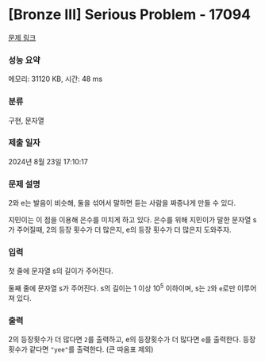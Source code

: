 # [Bronze III] Serious Problem - 17094 

[문제 링크](https://www.acmicpc.net/problem/17094) 

### 성능 요약

메모리: 31120 KB, 시간: 48 ms

### 분류

구현, 문자열

### 제출 일자

2024년 8월 23일 17:10:17

### 문제 설명

<p>2와 e는 발음이 비슷해, 둘을 섞어서 말하면 듣는 사람을 짜증나게 만들 수 있다.</p>

<p>지민이는 이 점을 이용해 은수를 미치게 하고 있다. 은수를 위해 지민이가 말한 문자열 s가 주어질때, 2의 등장 횟수가 더 많은지, e의 등장 횟수가 더 많은지 도와주자.</p>

### 입력 

 <p>첫 줄에 문자열 s의 길이가 주어진다.</p>

<p>둘째 줄에 문자열 s가 주어진다. s의 길이는 1 이상 10<sup>5</sup> 이하이며, s는 <code>2</code>와 <code>e</code>로만 이루어져 있다.</p>

### 출력 

 <p>2의 등장횟수가 더 많다면 <code>2</code>를 출력하고, e의 등장횟수가 더 많다면 <code>e</code>를 출력한다. 등장횟수가 같다면 <code>"yee"</code>를 출력한다. (큰 따옴표 제외)</p>

